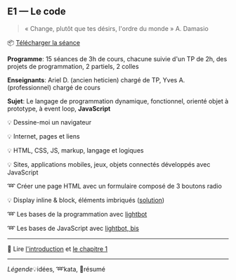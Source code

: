 ## E1 — Le code
> « Change, plutôt que tes désirs, l'ordre du monde » A. Damasio

:package: [Télécharger la séance](https://minhaskamal.github.io/DownGit/#/home?url=https://github.com/yamsellem/hetic.js/tree/master/E1)

__Programme__: 15 séances de 3h de cours, chacune suivie d'un TP de 2h, des projets de programmation, 2 partiels, 2 colles

__Enseignants__: Ariel D. (ancien heticien) chargé de TP, Yves A. (professionnel) chargé de cours

__Sujet__: Le langage de programmation dynamique, fonctionnel, orienté objet à prototype, à event loop, __JavaScript__

:bulb: Dessine-moi un navigateur

:bulb: Internet, pages et liens

:bulb: HTML, CSS, JS, markup, langage et logiques

:bulb: Sites, applications mobiles, jeux, objets connectés développés avec JavaScript

:loop: Créer une page HTML avec un formulaire composé de 3 boutons radio

:bulb: Display inline & block, éléments imbriqués ([solution](basics.html))

:loop: Les bases de la programmation avec [lightbot](https://goo.gl/GtmUwL)

:loop: Les bases de JavaScript avec [lightbot, bis](lightbot.html)

---

:closed_book: Lire [l'introduction](https://goo.gl/QbZSn8#heading=h.lnks55ch91wr) et [le chapitre 1](https://goo.gl/QbZSn8#heading=h.if8cr9oewryj)

---

_Légende_:bulb:idées, :loop:kata, :closed_book:résumé
